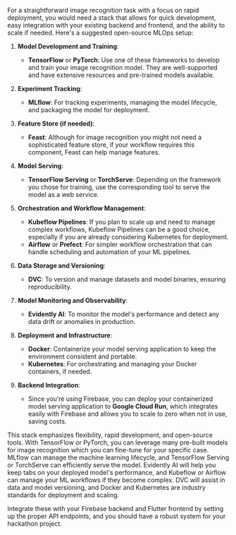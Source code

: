 For a straightforward image recognition task with a focus on rapid deployment, you would need a stack that allows for quick development, easy integration with your existing backend and frontend, and the ability to scale if needed. Here's a suggested open-source MLOps setup:

1. **Model Development and Training**:
   - **TensorFlow** or **PyTorch**: Use one of these frameworks to develop and train your image recognition model. They are well-supported and have extensive resources and pre-trained models available.

2. **Experiment Tracking**:
   - **MLflow**: For tracking experiments, managing the model lifecycle, and packaging the model for deployment.

3. **Feature Store (if needed)**:
   - **Feast**: Although for image recognition you might not need a sophisticated feature store, if your workflow requires this component, Feast can help manage features.

4. **Model Serving**:
   - **TensorFlow Serving** or **TorchServe**: Depending on the framework you chose for training, use the corresponding tool to serve the model as a web service.

5. **Orchestration and Workflow Management**:
   - **Kubeflow Pipelines**: If you plan to scale up and need to manage complex workflows, Kubeflow Pipelines can be a good choice, especially if you are already considering Kubernetes for deployment.
   - **Airflow** or **Prefect**: For simpler workflow orchestration that can handle scheduling and automation of your ML pipelines.

6. **Data Storage and Versioning**:
   - **DVC**: To version and manage datasets and model binaries, ensuring reproducibility.

7. **Model Monitoring and Observability**:
   - **Evidently AI**: To monitor the model's performance and detect any data drift or anomalies in production.

8. **Deployment and Infrastructure**:
   - **Docker**: Containerize your model serving application to keep the environment consistent and portable.
   - **Kubernetes**: For orchestrating and managing your Docker containers, if needed.

9. **Backend Integration**:
   - Since you’re using Firebase, you can deploy your containerized model serving application to **Google Cloud Run**, which integrates easily with Firebase and allows you to scale to zero when not in use, saving costs.

This stack emphasizes flexibility, rapid development, and open-source tools. With TensorFlow or PyTorch, you can leverage many pre-built models for image recognition which you can fine-tune for your specific case. MLflow can manage the machine learning lifecycle, and TensorFlow Serving or TorchServe can efficiently serve the model. Evidently AI will help you keep tabs on your deployed model's performance, and Kubeflow or Airflow can manage your ML workflows if they become complex. DVC will assist in data and model versioning, and Docker and Kubernetes are industry standards for deployment and scaling.

Integrate these with your Firebase backend and Flutter frontend by setting up the proper API endpoints, and you should have a robust system for your hackathon project.
